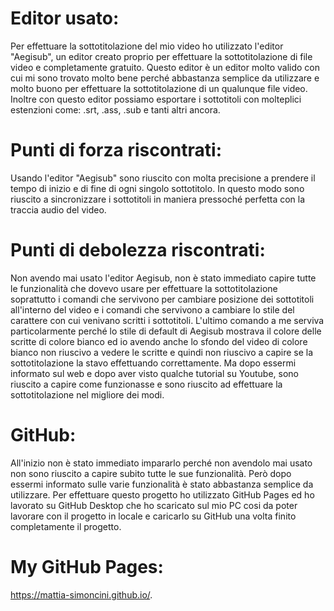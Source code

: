 # Editor usato:

Per effettuare la sottotitolazione del mio video ho utilizzato l'editor "Aegisub", un editor creato proprio per effettuare la sottotitolazione di file video e completamente gratuito. Questo editor è un editor molto valido con cui mi sono trovato molto bene perché abbastanza semplice da utilizzare e molto buono per effettuare la sottotitolazione di un qualunque file video. Inoltre con questo editor possiamo esportare i sottotitoli con molteplici estenzioni come: .srt, .ass, .sub e tanti altri ancora.

# Punti di forza riscontrati:

Usando l'editor "Aegisub" sono riuscito con molta precisione a prendere il tempo di inizio e di fine di ogni singolo sottotitolo. In questo modo sono riuscito a sincronizzare i sottotitoli in maniera pressoché perfetta con la traccia audio del video.

# Punti di debolezza riscontrati:

Non avendo mai usato l'editor Aegisub, non è stato immediato capire tutte le funzionalità che dovevo usare per effettuare la sottotitolazione soprattutto i comandi che servivono per cambiare posizione dei sottotitoli all'interno del video e i comandi che servivono a cambiare lo stile del carattere con cui venivano scritti i sottotitoli. L'ultimo comando a me serviva particolarmente perché lo stile di default di Aegisub mostrava il colore delle scritte di colore bianco ed io avendo anche lo sfondo del video di colore bianco non riuscivo a vedere le scritte e quindi non riuscivo a capire se la sottotitolazione la stavo effettuando correttamente. Ma dopo essermi informato sul web e dopo aver visto qualche tutorial su Youtube, sono riuscito a capire come funzionasse e sono riuscito ad effettuare la sottotitolazione nel migliore dei modi.

# GitHub:

All'inizio non è stato immediato impararlo perché non avendolo mai usato non sono riuscito a capire subito tutte le sue funzionalità. Però dopo essermi informato sulle varie funzionalità è stato abbastanza semplice da utilizzare. Per effettuare questo progetto ho utilizzato GitHub Pages ed ho lavorato su GitHub Desktop che ho scaricato sul mio PC cosi da poter lavorare con il progetto in locale e caricarlo su GitHub una volta finito completamente il progetto.

# My GitHub Pages:

https://mattia-simoncini.github.io/.
